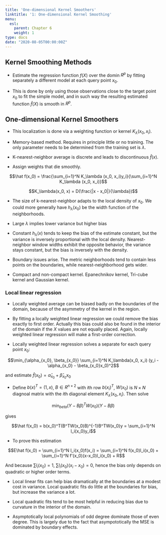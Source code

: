 ```yaml
---
title: 'One-dimensional Kernel Smoothers'
linktitle: '1: One-dimensional Kernel Smoothing'
menu:
  esl:
    parent: Chapter 6
    weight: 1
type: docs
date: "2020-08-05T00:00:00Z"
---
```


## Kernel Smoothing Methods

- Estimate the regression function $f(X)$ over the domin $R^p$ by fitting separately a different model at each query point $x_0$.

- This is done by only using those observations close to the target point $x_0$ to fit the simple model, and in such way the resulting estimated function $\hat f(X)$ is smooth in $R^p$.

## One-dimensional Kernel Smoothers

- This localization is done via a weighting function or kernel $K_\lambda(x_0, x_i)$.

- Memory-based method. Requires in principle little or no training. The only parameter needs to be determined from the training set is $\lambda$.

- K-nearest-neighbor average is discrete and leads to discontinuous $\hat f(x)$.

- Assign weights that die smoothly.

$$\hat f(x_0) = \frac{\sum_{i=1}^N K_\lambda (x_0, x_i)y_i}{\sum_{i=1}^N K_\lambda (x_0, x_i)}$$

$$K_\lambda(x_0, x) = D(\frac{|x - x_0|}{\lambda})$$

- The size of k-nearest-neighbor adapts to the local density of $x_0$. We could more generally have $h_\lambda(x_0)$ be the width function of the neighborhoods.

- Large $\lambda$ implies lower variance but higher bias

- Constant $h_\lambda(x)$ tends to keep the bias of the estimate constant, but the variance is inversely proportional with the local density. Nearest-neighbor window widths exhibit the opposite behavior, the variance stays constant, but the bias is inversely with the density.

- Boundary issues arise. The metric neighborhoods tend to contain less points on the boundaries, while nearest-neighborhood gets wider.

- Compact and non-compact kernel. Epanechnikov kernel, Tri-cube kernel and Gaussian kernel.

### Local linear regression

- Locally weighted average can be biased badly on the boundaries of the domain, because of the asymmetry of the kernel in the region.

- By fitting a locally weighted linear regression we could remove the bias exactly to first order. Actually this bias could also be found in the interior of the domain if the $X$ values are not equally placed. Again, locally weighted linear regression will make a first-order correction.

- Locally weighted linear regression solves a separate for each query point $x_0$:

$$\min_{\alpha_{x_0}, \beta_{x_0}} \sum_{i=1}^N K_\lambda(x_0, x_i) (y_i - \alpha_{x_0} - \beta_{x_0}x_0)^2$$

and estimate $\hat f(x_0) = \hat\alpha_{x_0} + \hat\beta_{x_0}x_0$

- Define $b(x)^T = (1, x)$, $B\in R^{n\times 2}$ with $i$th row $b(x_i)^T$, $W(x_0)$ is $N\times N$ diagnoal matrix with the $i$th diagonal element $K_\lambda(x_0, x_i)$. Then solve

$$\min_{beta} (Y-B\beta)^TW(x_0)(Y-B\beta)$$

gives

$$\hat f(x_0) = b(x_0)^T(B^TW(x_0)B)^{-1}B^TW(x_0)y = \sum_{i=1}^N l_i(x_0)y_i$$

- To prove this estimation 

$$E\hat f(x_0) = \sum_{i=1}^N l_i(x_0)f(x_i) = \sum_{i=1}^N f(x_0)l_i(x_0) + \sum_{i=1}^N f'(x_0)(x-x_0)l_i(x_0) + R$$

And because $\sum l_i(x_0) = 1$, $\sum l_i(x_0)(x_i-x_0) = 0$, hence the bias only depends on quadratic or higher order terms.

- Local linear fits can help bias dramatically at the boundaries at a modest cost in variance. Local quadratic fits do little at the boundaries for bias, but increase the variance a lot.

- Local quadratic fits tend to be most helpful in reducing bias due to curvature in the interior of the domain.

- Asymptotically local polynomials of odd degree dominate those of even degree. This is largely due to the fact that asympototically the MSE is dominated by boundary effects.







